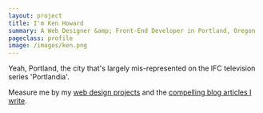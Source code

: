 ```yaml
---
layout: project
title: I'm Ken Howard
summary: A Web Designer &amp; Front-End Developer in Portland, Oregon
pageclass: profile
image: /images/ken.png
---
```

Yeah, Portland, the city that's largely mis-represented on the IFC television series 'Portlandia'.

Measure me by my [web design projects](/projects/) and the [compelling blog articles I write](/blog/).
